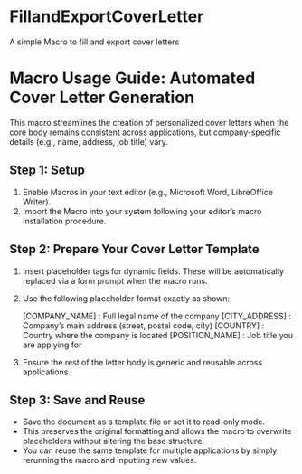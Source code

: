 # FillandExportCoverLetter
A simple Macro to fill and export cover letters

Macro Usage Guide: Automated Cover Letter Generation
====================================================

This macro streamlines the creation of personalized cover letters when the core body remains consistent across applications, but company-specific details (e.g., name, address, job title) vary.

Step 1: Setup
-------------
1. Enable Macros in your text editor (e.g., Microsoft Word, LibreOffice Writer).
2. Import the Macro into your system following your editor’s macro installation procedure.

Step 2: Prepare Your Cover Letter Template
------------------------------------------
1. Insert placeholder tags for dynamic fields. These will be automatically replaced via a form prompt when the macro runs.
2. Use the following placeholder format exactly as shown:

   [COMPANY_NAME]   : Full legal name of the company
   [CITY_ADDRESS]   : Company’s main address (street, postal code, city)
   [COUNTRY]        : Country where the company is located
   [POSITION_NAME]  : Job title you are applying for

3. Ensure the rest of the letter body is generic and reusable across applications.

Step 3: Save and Reuse
----------------------
- Save the document as a template file or set it to read-only mode.
- This preserves the original formatting and allows the macro to overwrite placeholders without altering the base structure.
- You can reuse the same template for multiple applications by simply rerunning the macro and inputting new values.
